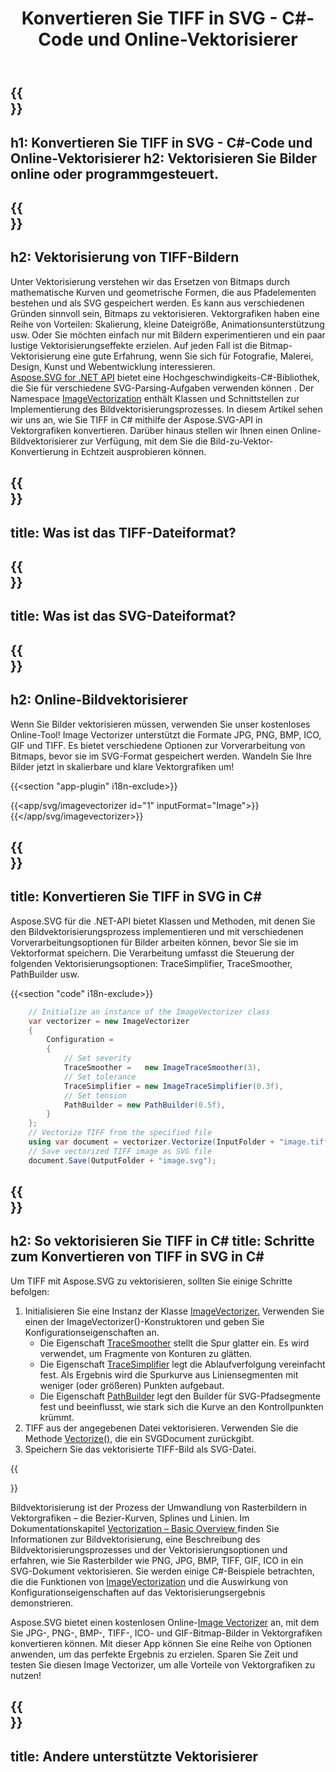 ﻿---
translation: true
template: /templates/_template-vectorization-child.md
title: Konvertieren Sie TIFF in SVG - C#-Code und Online-Vektorisierer
description: Konvertieren Sie TIFF in SVG und nutzen Sie die Vorteile von Vektorgrafiken voll aus. Probieren Sie den Online-Bildvektorisierer aus!
url: /net/vectorization/tiff-to-svg/
family: svg
platformtag: net
feature: vectorization
informat: TIFF
outformat: SVG
---

{{<section banner>}}
---
h1: Konvertieren Sie TIFF in SVG - C#-Code und Online-Vektorisierer
h2: Vektorisieren Sie Bilder online oder programmgesteuert.
---

{{<section overview>}}
---
h2: Vektorisierung von TIFF-Bildern
---

Unter Vektorisierung verstehen wir das Ersetzen von Bitmaps durch mathematische Kurven und geometrische Formen, die aus Pfadelementen bestehen und als SVG gespeichert werden. Es kann aus verschiedenen Gründen sinnvoll sein, Bitmaps zu vektorisieren. Vektorgrafiken haben eine Reihe von Vorteilen: Skalierung, kleine Dateigröße, Animationsunterstützung usw. Oder Sie möchten einfach nur mit Bildern experimentieren und ein paar lustige Vektorisierungseffekte erzielen. Auf jeden Fall ist die Bitmap-Vektorisierung eine gute Erfahrung, wenn Sie sich für Fotografie, Malerei, Design, Kunst und Webentwicklung interessieren.<br>
[Aspose.SVG for .NET API](https://products.aspose.com/svg/{{lang.url-fragment}}net/) bietet eine Hochgeschwindigkeits-C#-Bibliothek, die Sie für verschiedene SVG-Parsing-Aufgaben verwenden können . Der Namespace [ImageVectorization](https://reference.aspose.com/svg/net/aspose.svg.imagevectorization/) enthält Klassen und Schnittstellen zur Implementierung des Bildvektorisierungsprozesses. In diesem Artikel sehen wir uns an, wie Sie TIFF in C# mithilfe der Aspose.SVG-API in Vektorgrafiken konvertieren. Darüber hinaus stellen wir Ihnen einen Online-Bildvektorisierer zur Verfügung, mit dem Sie die Bild-zu-Vektor-Konvertierung in Echtzeit ausprobieren können.

{{<section input-file>}}
---
title: Was ist das TIFF-Dateiformat?
---

{{<section output-file>}}
---
title: Was ist das SVG-Dateiformat?
---

{{<section plagin-text>}}
---
h2: Online-Bildvektorisierer
---

Wenn Sie Bilder vektorisieren müssen, verwenden Sie unser kostenloses Online-Tool! Image Vectorizer unterstützt die Formate JPG, PNG, BMP, ICO, GIF und TIFF. Es bietet verschiedene Optionen zur Vorverarbeitung von Bitmaps, bevor sie im SVG-Format gespeichert werden. Wandeln Sie Ihre Bilder jetzt in skalierbare und klare Vektorgrafiken um!

{{<section "app-plugin" i18n-exclude>}}

{{<app/svg/imagevectorizer id="1" inputFormat="Image">}}{{</app/svg/imagevectorizer>}} 

{{<section code-text>}}
---
title: Konvertieren Sie TIFF in SVG in C#
---

Aspose.SVG für die .NET-API bietet Klassen und Methoden, mit denen Sie den Bildvektorisierungsprozess implementieren und mit verschiedenen Vorverarbeitungsoptionen für Bilder arbeiten können, bevor Sie sie im Vektorformat speichern. Die Verarbeitung umfasst die Steuerung der folgenden Vektorisierungsoptionen: TraceSimplifier, TraceSmoother, PathBuilder usw.

{{<section "code" i18n-exclude>}}

```cs       
	// Initialize an instance of the ImageVectorizer class
    var vectorizer = new ImageVectorizer
    {
        Configuration = 
		{
			// Set severity
			TraceSmoother =   new ImageTraceSmoother(3),
			// Set tolerance
			TraceSimplifier = new ImageTraceSimplifier(0.3f),
			// Set tension
        	PathBuilder = new PathBuilder(0.5f),
		}
    };
    // Vectorize TIFF from the specified file
	using var document = vectorizer.Vectorize(InputFolder + "image.tiff");
    // Save vectorized TIFF image as SVG file 
	document.Save(OutputFolder + "image.svg");
```

{{<section steps>}}
---
h2: So vektorisieren Sie TIFF in C#
title: Schritte zum Konvertieren von TIFF in SVG in C#
---

Um TIFF mit Aspose.SVG zu vektorisieren, sollten Sie einige Schritte befolgen:
1. Initialisieren Sie eine Instanz der Klasse [ImageVectorizer.](https://reference.aspose.com/svg/net/aspose.svg.imagevectorization/imagevectorizer/) Verwenden Sie einen der ImageVectorizer()-Konstruktoren und geben Sie Konfigurationseigenschaften an.
    - Die Eigenschaft [TraceSmoother](https://reference.aspose.com/svg/net/aspose.svg.imagevectorization/imagevectorizerconfiguration/tracesmoother/) stellt die Spur glatter ein. Es wird verwendet, um Fragmente von Konturen zu glätten.
    - Die Eigenschaft [TraceSimplifier](https://reference.aspose.com/svg/net/aspose.svg.imagevectorization/imagevectorizerconfiguration/tracesimplifier/) legt die Ablaufverfolgung vereinfacht fest. Als Ergebnis wird die Spurkurve aus Liniensegmenten mit weniger (oder größeren) Punkten aufgebaut.
    - Die Eigenschaft [PathBuilder](https://reference.aspose.com/svg/net/aspose.svg.imagevectorization/imagevectorizerconfiguration/pathbuilder/) legt den Builder für SVG-Pfadsegmente fest und beeinflusst, wie stark sich die Kurve an den Kontrollpunkten krümmt.
1. TIFF aus der angegebenen Datei vektorisieren. Verwenden Sie die Methode [Vectorize(),](https://reference.aspose.com/svg/net/aspose.svg.imagevectorization/imagevectorizer/vectorize/) die ein SVGDocument zurückgibt.
1. Speichern Sie das vektorisierte TIFF-Bild als SVG-Datei.

{{<section documentation>}}

Bildvektorisierung ist der Prozess der Umwandlung von Rasterbildern in Vektorgrafiken – die Bezier-Kurven, Splines und Linien. Im Dokumentationskapitel <a href="https://docs.aspose.com/svg/net/how-to-work-with-aspose-svg-api/vectorization/" target="_blank">Vectorization – Basic Overview </a> finden Sie Informationen zur Bildvektorisierung, eine Beschreibung des Bildvektorisierungsprozesses und der Vektorisierungsoptionen und erfahren, wie Sie Rasterbilder wie PNG, JPG, BMP, TIFF, GIF, ICO in ein SVG-Dokument vektorisieren. Sie werden einige C#-Beispiele betrachten, die die Funktionen von [ImageVectorization](https://reference.aspose.com/svg/net/aspose.svg.imagevectorization/) und die Auswirkung von Konfigurationseigenschaften auf das Vektorisierungsergebnis demonstrieren.

Aspose.SVG bietet einen kostenlosen Online-[Image Vectorizer](https://products.aspose.app/svg/image-vectorization) an, mit dem Sie JPG-, PNG-, BMP-, TIFF-, ICO- und GIF-Bitmap-Bilder in Vektorgrafiken konvertieren können. Mit dieser App können Sie eine Reihe von Optionen anwenden, um das perfekte Ergebnis zu erzielen. Sparen Sie Zeit und testen Sie diesen Image Vectorizer, um alle Vorteile von Vektorgrafiken zu nutzen!

{{<section other-vectorizers>}}
---
title: Andere unterstützte Vektorisierer
---